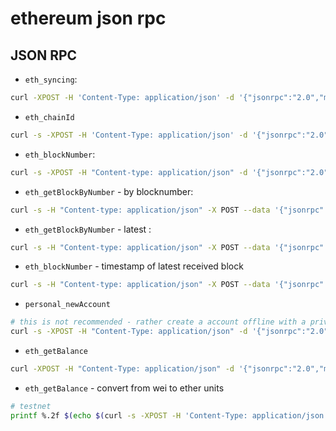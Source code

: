 # ethereum json rpc

## JSON RPC

- `eth_syncing`:

```bash
curl -XPOST -H 'Content-Type: application/json' -d '{"jsonrpc":"2.0","method":"eth_syncing","params":[],"id":1}' http://127.0.0.1:8545
```

- `eth_chainId`

```bash
curl -s -XPOST -H 'Content-Type: application/json' -d '{"jsonrpc":"2.0","method":"eth_chainId","params":[],"id":1}' localhost:8545 | jq -r '.result' | tr -d '\n' |  xargs -0 printf "%d"
```

- `eth_blockNumber`:

```bash
curl -s -XPOST -H "Content-type: application/json" -d '{"jsonrpc":"2.0","method":"eth_blockNumber","params":[],"id":1}' localhost:8545  | jq -r ".result" | tr -d '\n' |  xargs -0 printf "%d"
```

- `eth_getBlockByNumber` - by blocknumber:

```bash
curl -s -H "Content-type: application/json" -X POST --data '{"jsonrpc":"2.0","method":"eth_getBlockByNumber","params":["0x3a5d74", false],"id":1}' localhost:8545 | jq -r '.result.number' | tr -d '\n' |  xargs -0 printf "%d"
```

- `eth_getBlockByNumber` - latest :

```bash
curl -s -H "Content-type: application/json" -X POST --data '{"jsonrpc":"2.0","method":"eth_getBlockByNumber","params":["latest", false],"id":1}' localhost:8545 | jq -r '.result.number' | tr -d '\n' |  xargs -0 printf "%d"
```

- `eth_blockNumber` - timestamp of latest received block

```bash
curl -s -H "Content-type: application/json" -X POST --data '{"jsonrpc":"2.0","method":"eth_getBlockByNumber","params":["latest", false],"id":1}' localhost:8545 | jq -r '.result.timestamp' | tr -d '\n' |  xargs -0 printf "%d"
```

- `personal_newAccount`

```bash
# this is not recommended - rather create a account offline with a private key
curl -s -XPOST -H "Content-Type: application/json" -d '{"jsonrpc":"2.0","method":"personal_newAccount","params":["securepassword"],"id":1}' localhost:8545
```

- `eth_getBalance`

```bash
curl -XPOST -H "Content-Type: application/json" -d '{"jsonrpc":"2.0","method":"eth_getBalance","params":["0x9a070e582ef891ead3e9b92478df38dd17b4489e", "latest"],"id":1}' localhost:8545
```

- `eth_getBalance` - convert from wei to ether units

```bash
# testnet
printf %.2f $(echo $(curl -s -XPOST -H 'Content-Type: application/json' -d '{"jsonrpc":"2.0","method":"eth_getBalance","params":["0x746C9474d98C8A99280fC0E9DA7d706B647163DE", "latest"],"id":1}' http://localhost:8545 | jq -r '.result' | tr -d '\n' |  xargs -0 printf "%d") / 1000000000000000000 | bc -l)
```
